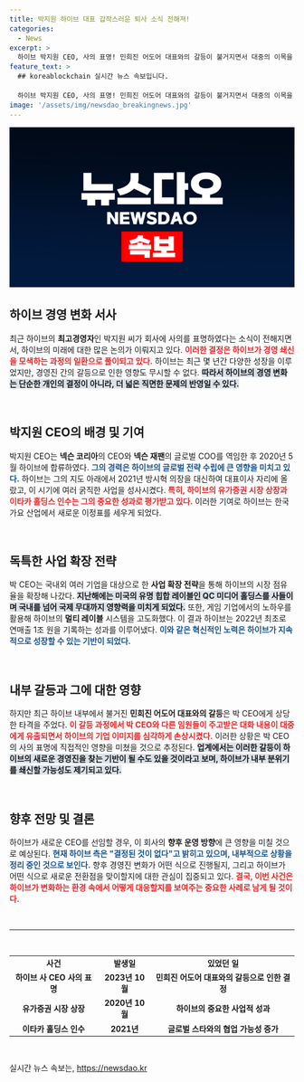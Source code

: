 ```yaml
---
title: 박지원 하이브 대표 갑작스러운 퇴사 소식 전해져!
categories:
  - News
excerpt: >
  하이브 박지원 CEO, 사의 표명! 민희진 어도어 대표와의 갈등이 불거지면서 대중의 이목을 집중시킨 사건. 1조 매출 기록과 글로벌 확장을 이끈 그가 남긴 파장은 과연? 클릭해 더욱 자세한 이야기를 들어보세요!
feature_text: >
  ## koreablockchain 실시간 뉴스 속보입니다.

  하이브 박지원 CEO, 사의 표명! 민희진 어도어 대표와의 갈등이 불거지면서 대중의 이목을 집중시킨 사건. 1조 매출 기록과 글로벌 확장을 이끈 그가 남긴 파장은 과연? 클릭해 더욱 자세한 이야기를 들어보세요!
image: '/assets/img/newsdao_breakingnews.jpg'
---
```


<p><img src="/assets/img/newsdao_breakingnews.jpg" alt="koreablockchain 속보" /></p>

<h2 data-ke-size="size26">하이브 경영 변화 서사</h2>

<p data-ke-size="size16">최근 하이브의 <b>최고경영자</b>인 박지원 씨가 회사에 사의를 표명하였다는 소식이 전해지면서, 하이브의 미래에 대한 많은 논의가 이뤄지고 있다. <b><span style="color: #ee2323;">이러한 결정은 하이브가 경영 쇄신을 모색하는 과정의 일환으로 풀이되고 있다.</span></b> 하이브는 최근 몇 년간 다양한 성장을 이루었지만, 경영진 간의 갈등으로 인한 영향도 무시할 수 없다. <b><span style="background-color: #21538527;">따라서 하이브의 경영 변화는 단순한 개인의 결정이 아니라, 더 넓은 직면한 문제의 반영일 수 있다.</span></b></p>

<p data-ke-size="size16">&nbsp;</p>

<h2 data-ke-size="size26">박지원 CEO의 배경 및 기여</h2>

<p data-ke-size="size16">박지원 CEO는 <b>넥슨 코리아</b>의 CEO와 <b>넥슨 재팬</b>의 글로벌 COO를 역임한 후 2020년 5월 하이브에 합류하였다. <b><span style="color: #1a5490;">그의 경력은 하이브의 글로벌 전략 수립에 큰 영향을 미치고 있다.</span></b> 하이브는 그의 지도 아래에서 2021년 방시혁 의장을 대신하여 대표이사 자리에 올랐고, 이 시기에 여러 굵직한 사업을 성사시켰다. <b><span style="color: #ee2323;">특히, 하이브의 <b>유가증권 시장 상장</b>과 이타카 홀딩스 인수는 그의 중요한 성과로 평가받고 있다.</span></b> 이러한 기여로 하이브는 한국 가요 산업에서 새로운 이정표를 세우게 되었다.</p>

<p data-ke-size="size16">&nbsp;</p>

<h2 data-ke-size="size26">독특한 사업 확장 전략</h2>

<p data-ke-size="size16">박 CEO는 국내외 여러 기업을 대상으로 한 <b>사업 확장 전략</b>을 통해 하이브의 시장 점유율을 확장해 나갔다. <b><span style="background-color: #21538527;">지난해에는 미국의 유명 힙합 레이블인 QC 미디어 홀딩스를 사들이며 국내를 넘어 국제 무대까지 영향력을 미치게 되었다.</span></b> 또한, 게임 기업에서의 노하우를 활용해 하이브의 <b>멀티 레이블</b> 시스템을 고도화했다. 이 결과 하이브는 2022년 최초로 연매출 1조 원을 기록하는 성과를 이루어냈다. <b><span style="color: #1a5490;">이와 같은 혁신적인 노력은 하이브가 지속적으로 성장할 수 있는 기반이 되었다.</span></b></p>

<p data-ke-size="size16">&nbsp;</p>

<h2 data-ke-size="size26">내부 갈등과 그에 대한 영향</h2>

<p data-ke-size="size16">하지만 최근 하이브 내부에서 불거진 <b>민희진 어도어 대표와의 갈등</b>은 박 CEO에게 상당한 타격을 주었다. <b><span style="color: #ee2323;">이 갈등 과정에서 박 CEO와 다른 임원들이 주고받은 대화 내용이 대중에게 유출되면서 하이브의 기업 이미지를 심각하게 손상시켰다.</span></b> 이러한 상황은 박 CEO의 사의 표명에 직접적인 영향을 미쳤을 것으로 추정된다. <b><span style="background-color: #21538527;">업계에서는 이러한 갈등이 하이브의 새로운 경영진을 찾는 기반이 될 수도 있을 것이라고 보며, 하이브가 내부 분위기를 쇄신할 가능성도 제기되고 있다.</span></b></p>

<p data-ke-size="size16">&nbsp;</p>

<h2 data-ke-size="size26">향후 전망 및 결론</h2>

<p data-ke-size="size16">하이브가 새로운 CEO를 선임할 경우, 이 회사의 <b>향후 운영 방향</b>에 큰 영향을 미칠 것으로 예상된다. <b><span style="color: #1a5490;">현재 하이브 측은 "결정된 것이 없다"고 밝히고 있으며, 내부적으로 상황을 정리 중인 것으로 보인다.</span></b> 향후 경영진 변화가 어떤 식으로 진행될지, 그리고 하이브가 어떤 식으로 새로운 전환점을 맞이할지에 대한 관심이 집중되고 있다. <b><span style="color: #ee2323;">결국, 이번 사건은 하이브가 변화하는 환경 속에서 어떻게 대응할지를 보여주는 중요한 사례로 남게 될 것이다.</span></b></p>

<p data-ke-size="size16">&nbsp;</p>

<hr />

<p data-ke-size="size16">&nbsp;</p>

<table style="width: 100%; border-collapse: collapse;">
<tr>
<td style="text-align: center; height: 17px;"><b>사건</b></td>
<td style="text-align: center; height: 17px;"><b>발생일</b></td>
<td style="text-align: center; height: 17px;"><b>있었던 일</b></td>
</tr>
<tr>
<td style="text-align: center; height: 17px;"><b>하이브 사 CEO 사의 표명</b></td>
<td style="text-align: center; height: 17px;"><b>2023년 10월</b></td>
<td style="text-align: center; height: 17px;"><b>민희진 어도어 대표와의 갈등으로 인한 결정</b></td>
</tr>
<tr>
<td style="text-align: center; height: 17px;"><b>유가증권 시장 상장</b></td>
<td style="text-align: center; height: 17px;"><b>2020년 10월</b></td>
<td style="text-align: center; height: 17px;"><b>하이브의 중요한 사업적 성과</b></td>
</tr>
<tr>
<td style="text-align: center; height: 17px;"><b>이타카 홀딩스 인수</b></td>
<td style="text-align: center; height: 17px;"><b>2021년</b></td>
<td style="text-align: center; height: 17px;"><b>글로벌 스타와의 협업 가능성 증가</b></td>
</tr>
</table>

<p data-ke-size="size16">&nbsp;</p>
실시간 뉴스 속보는, <a href="https://newsdao.kr" rel="dofollow">https://newsdao.kr</a>


